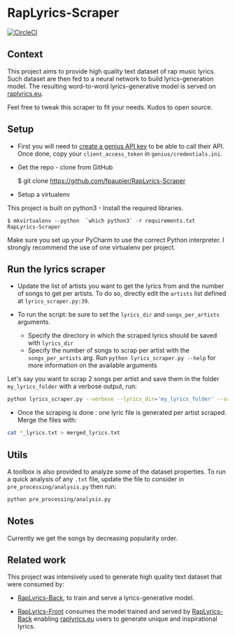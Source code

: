 # RapLyrics-Scraper

[![CircleCI](https://circleci.com/gh/fpaupier/RapLyrics-Scraper/tree/master.svg?style=svg)](https://circleci.com/gh/fpaupier/RapLyrics-Scraper/tree/master)

## Context

This project aims to provide high quality text dataset of rap music lyrics.
Such dataset are then fed to a neural network to build lyrics-generation model.
The resulting word-to-word lyrics-generative model is served on [raplyrics.eu](https://raplyrics.eu).

Feel free to tweak this scraper to fit your needs. Kudos to open source.

## Setup
- First you will need to  [create a genius API key](https://genius.com/api-clients/new)
 to be able to call their API. Once done, copy your `client_access_token` in  `genius/credentials.ini`.

- Get the repo - clone from GitHub
       
      
    $ git clone https://github.com/fpaupier/RapLyrics-Scraper

- Setup a virtualenv

This project is built on python3 - Install the required libraries.

    $ mkvirtualenv --python  `which python3` -r requirements.txt RapLyrics-Scraper

Make sure you set up your PyCharm to use the correct Python interpreter.
I strongly recommend the use of one virtualenv per project.

## Run the lyrics scraper

- Update the list of artists you want to get the lyrics from and the number of songs
to get per artists. To do so, directly edit the `artists` list defined at `lyrics_scraper.py:39`.

- To run the script: be sure to set the `lyrics_dir` and `songs_per_artists` arguments.
    - Specify the directory in which the scraped lyrics should be saved with `lyrics_dir` 
    - Specify the number of songs to scrap per artist with the ``songs_per_artists`` arg.
   Run ``python lyrics_scraper.py --help`` for more information on the available arguments 

Let's say you want to scrap 2 songs per artist and save them in the folder ``my_lyrics_folder`` with a verbose output, run:
```bash
python lyrics_scraper.py --verbose --lyrics_dir='my_lyrics_folder' --songs_per_artists=2
```

- Once the scraping is done : one lyric file is generated per artist scraped. Merge the files with:
```bash
cat *_lyrics.txt > merged_lyrics.txt
```

## Utils
A toolbox is also provided to analyze some of the dataset properties.
To run a quick analysis of any ``.txt`` file, update the file to consider in `pre_processing/analysis.py` then run:
```bash
python pre_processing/analysis.py
```

## Notes

Currently we get the songs by decreasing popularity order.

## Related work

This project was intensively used to generate high quality text dataset that were consumed by:

   - [RapLyrics-Back](https://github.com/cyrilou242/RapLyrics-Back), to train and serve a lyrics-generative model.
    
   - [RapLyrics-Front](https://github.com/fpaupier/RapLyrics-Front) consumes the model trained and served by [RapLyrics-Back](https://github.com/cyrilou242/RapLyrics-Back) enabling [raplyrics.eu](https://raplyrics.eu) users to generate unique and inspirational lyrics.
